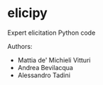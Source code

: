 # elicipy
Expert elicitation Python code

Authors:
- Mattia de' Michieli Vitturi
- Andrea Bevilacqua
- Alessandro Tadini



